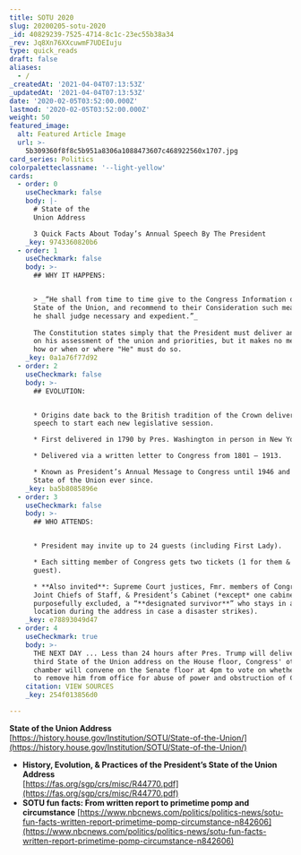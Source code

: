 ```yaml
---
title: SOTU 2020
slug: 20200205-sotu-2020
_id: 40829239-7525-4714-8c1c-23ec55b38a34
_rev: Jq8Xn76XXcuwmF7UDEIuju
type: quick_reads
draft: false
aliases:
  - /
_createdAt: '2021-04-04T07:13:53Z'
_updatedAt: '2021-04-04T07:13:53Z'
date: '2020-02-05T03:52:00.000Z'
lastmod: '2020-02-05T03:52:00.000Z'
weight: 50
featured_image:
  alt: Featured Article Image
  url: >-
    5b309360f8f8c5b951a8306a1088473607c468922560x1707.jpg
card_series: Politics
colorpaletteclassname: '--light-yellow'
cards:
  - order: 0
    useCheckmark: false
    body: |-
      # State of the  
      Union Address

      3 Quick Facts About Today’s Annual Speech By The President
    _key: 9743360820b6
  - order: 1
    useCheckmark: false
    body: >-
      ## WHY IT HAPPENS:


      > _“He shall from time to time give to the Congress Information of the
      State of the Union, and recommend to their Consideration such measures as
      he shall judge necessary and expedient.”_  
        
      The Constitution states simply that the President must deliver an update
      on his assessment of the union and priorities, but it makes no mention of
      how or when or where "He" must do so.
    _key: 0a1a76f77d92
  - order: 2
    useCheckmark: false
    body: >-
      ## EVOLUTION:


      * Origins date back to the British tradition of the Crown delivering a
      speech to start each new legislative session.

      * First delivered in 1790 by Pres. Washington in person in New York.

      * Delivered via a written letter to Congress from 1801 – 1913.

      * Known as President’s Annual Message to Congress until 1946 and as the
      State of the Union ever since.
    _key: ba5b8085896e
  - order: 3
    useCheckmark: false
    body: >-
      ## WHO ATTENDS:


      * President may invite up to 24 guests (including First Lady).

      * Each sitting member of Congress gets two tickets (1 for them & 1 for a
      guest).

      * **Also invited**: Supreme Court justices, Fmr. members of Congress,
      Joint Chiefs of Staff, & President’s Cabinet (*except* one cabinet member
      purposefully excluded, a “**designated survivor**” who stays in a separate
      location during the address in case a disaster strikes).
    _key: e78893049d47
  - order: 4
    useCheckmark: true
    body: >-
      THE NEXT DAY ... Less than 24 hours after Pres. Trump will deliver his
      third State of the Union address on the House floor, Congress' other
      chamber will convene on the Senate floor at 4pm to vote on whether or not
      to remove him from office for abuse of power and obstruction of Congress.
    citation: VIEW SOURCES
    _key: 254f013856d0

---
```

**State of the Union Address**  
[https://history.house.gov/Institution/SOTU/State-of-the-Union/](https://history.house.gov/Institution/SOTU/State-of-the-Union/)

* **History, Evolution, & Practices of the President’s State of the Union Address**  
[https://fas.org/sgp/crs/misc/R44770.pdf](https://fas.org/sgp/crs/misc/R44770.pdf)
* **SOTU fun facts: From written report to primetime pomp and circumstance** [https://www.nbcnews.com/politics/politics-news/sotu-fun-facts-written-report-primetime-pomp-circumstance-n842606](https://www.nbcnews.com/politics/politics-news/sotu-fun-facts-written-report-primetime-pomp-circumstance-n842606)
